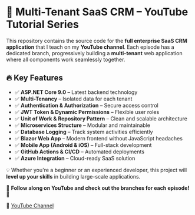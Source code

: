 # 🚀 Multi-Tenant SaaS CRM – YouTube Tutorial Series  

This repository contains the source code for the **full enterprise SaaS CRM application** that I teach on my **YouTube channel**. Each episode has a dedicated branch, progressively building a **multi-tenant** web application where all components work seamlessly together.  

## 🔥 Key Features  
- ✅ **ASP.NET Core 9.0** – Latest backend technology  
- ✅ **Multi-Tenancy** – Isolated data for each tenant  
- ✅ **Authentication & Authorization** – Secure access control  
- ✅ **JWT Token & Dynamic Permissions** – Flexible user roles  
- ✅ **Unit of Work & Repository Pattern** – Clean and scalable architecture  
- ✅ **Microservices Structure** – Modular and maintainable  
- ✅ **Database Logging** – Track system activities efficiently  
- ✅ **Blazor Web App** – Modern frontend without JavaScript headaches  
- ✅ **Mobile App (Android & iOS)** – Full-stack development  
- ✅ **GitHub Actions & CI/CD** – Automated deployments  
- ✅ **Azure Integration** – Cloud-ready SaaS solution  

💡 Whether you're a beginner or an experienced developer, this project will **level up your skills** in building large-scale applications.  

🔗 **Follow along on YouTube and check out the branches for each episode!** 🎥  

🎥 [YouTube Channel](https://www.youtube.com/@WeCodersNL)

